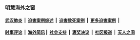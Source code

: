 
### 明慧海外之窗

####  [武汉肺炎](indexes/365.md?t=05021902) &nbsp;|&nbsp;  [迫害案例综述](indexes/328.md?t=05021902) &nbsp;|&nbsp; [迫害致死案例](indexes/277.md?t=05021902)  &nbsp;|&nbsp; [更多迫害案例](indexes/81.md?t=05021902)  &nbsp;|&nbsp; 
####  [时事评论](indexes/19.md?t=05021902) &nbsp;|&nbsp; [海外简讯](indexes/245.md?t=05021902)&nbsp;|&nbsp;  [社会支持](indexes/140.md?t=05021902) &nbsp;|&nbsp; [褒奖决议](indexes/282.md?t=05021902) &nbsp;|&nbsp; [社区报道](indexes/91.md?t=05021902)  &nbsp;|&nbsp; [天人之间](indexes/78.md?t=05021902) 

